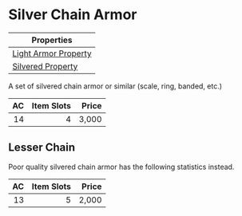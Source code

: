 # Silver Chain Armor

| Properties                                                                 |
| -------------------------------------------------------------------------- |
| [Light Armor Property](../../Armor%20Properties/Light%20Armor%20Property.md)  |
| [Silvered Property](../../Material%20Properties/Silvered%20Property.md) |

A set of silvered chain armor or similar (scale, ring, banded, etc.)

|  AC | Item Slots | Price |
| --: | ---------: | ----: |
|  14 |          4 | 3,000 |

## Lesser Chain

Poor quality silvered chain armor has the following statistics instead.

|  AC | Item Slots | Price |
| --: | ---------: | ----: |
|  13 |          5 | 2,000 |
